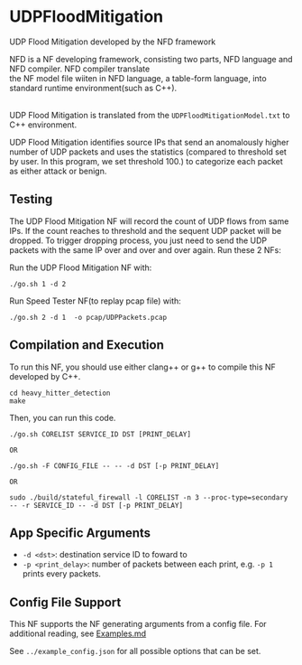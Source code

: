 UDPFloodMitigation
==
UDP Flood Mitigation developed by the NFD framework


NFD is a NF developing framework, consisting two parts, NFD language and NFD compiler. NFD compiler translate <br>
the NF model file wiiten in NFD language, a table-form language, into standard runtime environment(such as C++).<br><br>

UDP Flood Mitigation is translated from the `UDPFloodMitigationModel.txt` to C++ environment.
 <br>

UDP Flood Mitigation identifies source IPs that send an anomalously higher number of UDP packets and uses the statistics (compared to threshold set by user. In this program, we set threshold 100.) to categorize each packet as either attack or benign.
<br>
 


Testing
--

The UDP Flood Mitigation NF will record the count of UDP flows from same IPs. If the count reaches to threshold and the sequent UDP packet will be dropped. To trigger dropping process, you just need to send the UDP packets with the same IP over and over and over again. Run these 2 NFs:

Run the UDP Flood Mitigation NF with:

```
./go.sh 1 -d 2

```

Run Speed Tester NF(to replay pcap file) with:

```
./go.sh 2 -d 1  -o pcap/UDPPackets.pcap 

```


Compilation and Execution
--

To run this NF, you should use either clang++ or g++ to compile this NF developed by C++.

```
cd heavy_hitter_detection
make

```

Then, you can run this code.

```
./go.sh CORELIST SERVICE_ID DST [PRINT_DELAY]

OR

./go.sh -F CONFIG_FILE -- -- -d DST [-p PRINT_DELAY]

OR

sudo ./build/stateful_firewall -l CORELIST -n 3 --proc-type=secondary -- -r SERVICE_ID -- -d DST [-p PRINT_DELAY]
```

App Specific Arguments
--
  - `-d <dst>`: destination service ID to foward to
  - `-p <print_delay>`: number of packets between each print, e.g. `-p 1` prints every packets.

Config File Support
--
This NF supports the NF generating arguments from a config file. For additional reading, see [Examples.md](../../docs/Examples.md)

See `../example_config.json` for all possible options that can be set.
